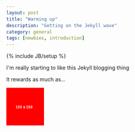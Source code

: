 ```yaml
---
layout: post
title: "Warming up"
description: "Getting on the Jekyll wave"
category: general
tags: [newbies, introduction]
---
```

{% include JB/setup %}

I'm really starting to like this Jekyll blogging thing

It rewards as much as...

<!--<img class="img-circle" src="http://placehold.it/100.png/ff0000/ffffff?text=Jekyll%20Rocks" />-->
<img class="img-circle" src="/img/100x100.png" />


